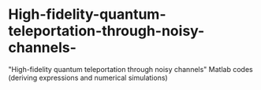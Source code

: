 # High-fidelity-quantum-teleportation-through-noisy-channels-
"High-fidelity quantum teleportation through noisy channels" Matlab codes (deriving expressions and numerical simulations)
